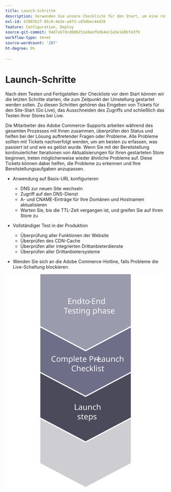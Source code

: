 ```yaml
---
title: Launch-Schritte
description: Verwenden Sie unsere Checkliste für den Start, um eine reibungslose Implementierung der Adobe Commerce-Site sicherzustellen.
exl-id: d7807b2f-85c0-4e3e-a473-c65dbec44d28
feature: Configuration, Deploy
source-git-commit: 94d7a57dcd006251e8eefbdb4ec3a5e140bf43f9
workflow-type: tm+mt
source-wordcount: '207'
ht-degree: 0%

---
```


# Launch-Schritte

Nach dem Testen und Fertigstellen der Checkliste vor dem Start können wir die letzten Schritte starten, die zum Zeitpunkt der Umstellung gestartet werden sollen. Zu diesen Schritten gehören das Eingeben von Tickets für den Site-Start (Go Live), das Ausschneiden des Zugriffs und schließlich das Testen Ihrer Stores bei Live.

Die Mitarbeiter des Adobe Commerce-Supports arbeiten während des gesamten Prozesses mit Ihnen zusammen, überprüfen den Status und helfen bei der Lösung auftretender Fragen oder Probleme. Alle Probleme sollten mit Tickets nachverfolgt werden, um am besten zu erfassen, was passiert ist und wie es gelöst wurde. Wenn Sie mit der Bereitstellung kontinuierlicher Iterationen von Aktualisierungen für Ihren gestarteten Store beginnen, treten möglicherweise wieder ähnliche Probleme auf. Diese Tickets können dabei helfen, die Probleme zu erkennen und Ihre Bereitstellungsaufgaben anzupassen.

- Anwendung auf Basis-URL konfigurieren
   - DNS zur neuen Site wechseln
   - Zugriff auf den DNS-Dienst
   - A- und CNAME-Einträge für Ihre Domänen und Hostnamen aktualisieren
   - Warten Sie, bis die TTL-Zeit vergangen ist, und greifen Sie auf Ihren Store zu

- Vollständiger Test in der Produktion
   - Überprüfung aller Funktionen der Website
   - Überprüfen des CDN-Cache
   - Überprüfen aller integrierten Drittanbieterdienste
   - Überprüfen aller Drittanbietersysteme

- Wenden Sie sich an die Adobe Commerce-Hotline, falls Probleme die Live-Schaltung blockieren.

![Abbildung der Phase 3 des Startvorgangs](../../assets/playbooks/launch-steps-3.svg)
